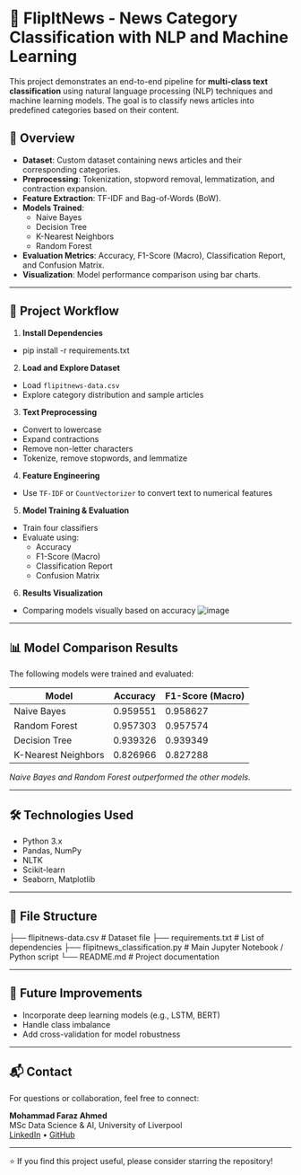 # 📰 FlipItNews - News Category Classification with NLP and Machine Learning

This project demonstrates an end-to-end pipeline for **multi-class text classification** using natural language processing (NLP) techniques and machine learning models. The goal is to classify news articles into predefined categories based on their content.

## 📌 Overview

- **Dataset**: Custom dataset containing news articles and their corresponding categories.
- **Preprocessing**: Tokenization, stopword removal, lemmatization, and contraction expansion.
- **Feature Extraction**: TF-IDF and Bag-of-Words (BoW).
- **Models Trained**:
  - Naive Bayes
  - Decision Tree
  - K-Nearest Neighbors
  - Random Forest
- **Evaluation Metrics**: Accuracy, F1-Score (Macro), Classification Report, and Confusion Matrix.
- **Visualization**: Model performance comparison using bar charts.

---

## 🧠 Project Workflow

1. **Install Dependencies**

- pip install -r requirements.txt


2. **Load and Explore Dataset**

- Load `flipitnews-data.csv`
- Explore category distribution and sample articles

3. **Text Preprocessing**

- Convert to lowercase
- Expand contractions
- Remove non-letter characters
- Tokenize, remove stopwords, and lemmatize

4. **Feature Engineering**

- Use `TF-IDF` or `CountVectorizer` to convert text to numerical features

5. **Model Training & Evaluation**

- Train four classifiers
- Evaluate using:
  - Accuracy
  - F1-Score (Macro)
  - Classification Report
  - Confusion Matrix

6. **Results Visualization**

- Comparing models visually based on accuracy
![image](https://github.com/user-attachments/assets/afcf9f43-6c62-4ea5-b76b-7aa4224e2068)

---

## 📊 Model Comparison Results

The following models were trained and evaluated:

| Model              | Accuracy | F1-Score (Macro) |
|-------------------|----------|------------------|
| Naive Bayes        | 0.959551   | 0.958627      |
| Random Forest      | 0.957303   | 0.957574      |
| Decision Tree      | 0.939326   | 0.939349      |
| K-Nearest Neighbors| 0.826966   | 0.827288      |

_Naive Bayes and Random Forest outperformed the other models._

---

## 🛠️ Technologies Used

- Python 3.x
- Pandas, NumPy
- NLTK
- Scikit-learn
- Seaborn, Matplotlib

---

## 📁 File Structure

├── flipitnews-data.csv # Dataset file 
├── requirements.txt # List of dependencies 
├── flipitnews_classification.py # Main Jupyter Notebook / Python script 
└── README.md # Project documentation


---

## 📌 Future Improvements

- Incorporate deep learning models (e.g., LSTM, BERT)
- Handle class imbalance
- Add cross-validation for model robustness

---

## 📬 Contact

For questions or collaboration, feel free to connect:

**Mohammad Faraz Ahmed**  
MSc Data Science & AI, University of Liverpool  
[LinkedIn](https://www.linkedin.com/in/mohammadfarazahmed) • [GitHub](https://github.com/yourusername)

---

⭐️ If you find this project useful, please consider starring the repository!

